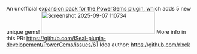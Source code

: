 An unofficial expansion pack for the PowerGems plugin, which adds 5 new unique gems!
<img width="304" height="60" alt="Screenshot 2025-09-07 110734" src="https://github.com/user-attachments/assets/80b6bfce-88d6-46e3-aaaa-6f758bfc6131" />
More info in this PR: https://github.com/ISeal-plugin-developement/PowerGems/issues/61
Idea author: https://github.com/rlxck
